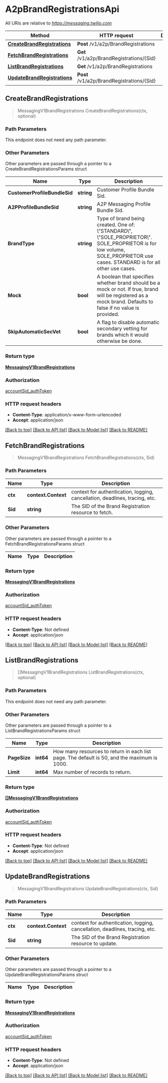 # A2pBrandRegistrationsApi

All URIs are relative to *https://messaging.twilio.com*

Method | HTTP request | Description
------------- | ------------- | -------------
[**CreateBrandRegistrations**](A2pBrandRegistrationsApi.md#CreateBrandRegistrations) | **Post** /v1/a2p/BrandRegistrations | 
[**FetchBrandRegistrations**](A2pBrandRegistrationsApi.md#FetchBrandRegistrations) | **Get** /v1/a2p/BrandRegistrations/{Sid} | 
[**ListBrandRegistrations**](A2pBrandRegistrationsApi.md#ListBrandRegistrations) | **Get** /v1/a2p/BrandRegistrations | 
[**UpdateBrandRegistrations**](A2pBrandRegistrationsApi.md#UpdateBrandRegistrations) | **Post** /v1/a2p/BrandRegistrations/{Sid} | 



## CreateBrandRegistrations

> MessagingV1BrandRegistrations CreateBrandRegistrations(ctx, optional)





### Path Parameters

This endpoint does not need any path parameter.

### Other Parameters

Other parameters are passed through a pointer to a CreateBrandRegistrationsParams struct


Name | Type | Description
------------- | ------------- | -------------
**CustomerProfileBundleSid** | **string** | Customer Profile Bundle Sid.
**A2PProfileBundleSid** | **string** | A2P Messaging Profile Bundle Sid.
**BrandType** | **string** | Type of brand being created. One of: \\\"STANDARD\\\", \\\"SOLE_PROPRIETOR\\\". SOLE_PROPRIETOR is for low volume, SOLE_PROPRIETOR use cases. STANDARD is for all other use cases.
**Mock** | **bool** | A boolean that specifies whether brand should be a mock or not. If true, brand will be registered as a mock brand. Defaults to false if no value is provided.
**SkipAutomaticSecVet** | **bool** | A flag to disable automatic secondary vetting for brands which it would otherwise be done.

### Return type

[**MessagingV1BrandRegistrations**](MessagingV1BrandRegistrations.md)

### Authorization

[accountSid_authToken](../README.md#accountSid_authToken)

### HTTP request headers

- **Content-Type**: application/x-www-form-urlencoded
- **Accept**: application/json

[[Back to top]](#) [[Back to API list]](../README.md#documentation-for-api-endpoints)
[[Back to Model list]](../README.md#documentation-for-models)
[[Back to README]](../README.md)


## FetchBrandRegistrations

> MessagingV1BrandRegistrations FetchBrandRegistrations(ctx, Sid)





### Path Parameters


Name | Type | Description
------------- | ------------- | -------------
**ctx** | **context.Context** | context for authentication, logging, cancellation, deadlines, tracing, etc.
**Sid** | **string** | The SID of the Brand Registration resource to fetch.

### Other Parameters

Other parameters are passed through a pointer to a FetchBrandRegistrationsParams struct


Name | Type | Description
------------- | ------------- | -------------

### Return type

[**MessagingV1BrandRegistrations**](MessagingV1BrandRegistrations.md)

### Authorization

[accountSid_authToken](../README.md#accountSid_authToken)

### HTTP request headers

- **Content-Type**: Not defined
- **Accept**: application/json

[[Back to top]](#) [[Back to API list]](../README.md#documentation-for-api-endpoints)
[[Back to Model list]](../README.md#documentation-for-models)
[[Back to README]](../README.md)


## ListBrandRegistrations

> []MessagingV1BrandRegistrations ListBrandRegistrations(ctx, optional)





### Path Parameters

This endpoint does not need any path parameter.

### Other Parameters

Other parameters are passed through a pointer to a ListBrandRegistrationsParams struct


Name | Type | Description
------------- | ------------- | -------------
**PageSize** | **int64** | How many resources to return in each list page. The default is 50, and the maximum is 1000.
**Limit** | **int64** | Max number of records to return.

### Return type

[**[]MessagingV1BrandRegistrations**](MessagingV1BrandRegistrations.md)

### Authorization

[accountSid_authToken](../README.md#accountSid_authToken)

### HTTP request headers

- **Content-Type**: Not defined
- **Accept**: application/json

[[Back to top]](#) [[Back to API list]](../README.md#documentation-for-api-endpoints)
[[Back to Model list]](../README.md#documentation-for-models)
[[Back to README]](../README.md)


## UpdateBrandRegistrations

> MessagingV1BrandRegistrations UpdateBrandRegistrations(ctx, Sid)





### Path Parameters


Name | Type | Description
------------- | ------------- | -------------
**ctx** | **context.Context** | context for authentication, logging, cancellation, deadlines, tracing, etc.
**Sid** | **string** | The SID of the Brand Registration resource to update.

### Other Parameters

Other parameters are passed through a pointer to a UpdateBrandRegistrationsParams struct


Name | Type | Description
------------- | ------------- | -------------

### Return type

[**MessagingV1BrandRegistrations**](MessagingV1BrandRegistrations.md)

### Authorization

[accountSid_authToken](../README.md#accountSid_authToken)

### HTTP request headers

- **Content-Type**: Not defined
- **Accept**: application/json

[[Back to top]](#) [[Back to API list]](../README.md#documentation-for-api-endpoints)
[[Back to Model list]](../README.md#documentation-for-models)
[[Back to README]](../README.md)

